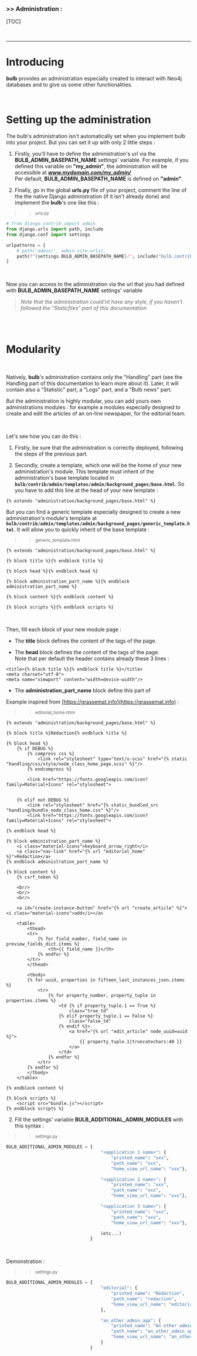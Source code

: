 ### >> Administration :
[TOC]

<br/>

---

# Introducing
**bulb** provides an administration especially created to interact with Neo4j databases and to give us some other functionalities.

<br/>

# Setting up the administration

The bulb's administration isn't automatically set when you implement bulb into your project.
But you can set it up with only 2 little steps :

1) Firstly, you'll have to define the administration's url via the **BULB_ADMIN_BASEPATH_NAME** settings' variable.
For example, if you defined this variable on **"my_admin"**, the administration will be accessible at _**www.mydomain.com/my_admin/**_    
Per default, **BULB_ADMIN_BASEPATH_NAME** is defined on **"admin"**.

2) Finally, go in the global **urls.py** file of your project, comment the line of the the native Django administration (if it isn't already done) and implement the **bulb**'s one like this :

>> <small>urls.py</small>
```python
# from django.contrib import admin
from django.urls import path, include
from django.conf import settings

urlpatterns = [
    # path('admin/', admin.site.urls),
    path(f"{settings.BULB_ADMIN_BASEPATH_NAME}/", include("bulb.contrib.admin.urls")),
]
```

<br/>

Now you can access to the administration via the url that you had defined with **BULB_ADMIN_BASEPATH_NAME** settings' variable

> _Note that the administration could'nt have any style, if you haven't followed the "Staticfiles" part of this documentation_

<br/>
<br/>

# Modularity
<br/>

Natively, **bulb**'s administration contains only the "Handling" part (see the Handling part of this documentation to learn more about it).
Later, it will contain also a "Statistic" part, a "Logs" part, and a "Bulb news" part.

But the administration is highly modular, you can add yours own administrations modules : for example a modules especially designed to create and edit the articles of an on-line newspaper, for the editorial team.

<br/>

Let's see how you can do this :

1) Firstly, be sure that the administration is correctly deployed, following the steps of the previous part.

2) Secondly, create a template, which one will be the home of your new administration's module. This template must inherit of the administration's base template located in **`bulb/contrib/admin/templates/admin/background_pages/base.html`**. So you have to add this line at the head of your new template :

```Django
{% extends "administration/background_pages/base.html" %}
```

But you can find a generic template especially designed to create a new administration's module's template at **`bulb/contrib/admin/templates/admin/background_pages/generic_template.html`**. It will allow you to quickly inherit of the base template :

>> <small>generic_template.html</small>
```Django
{% extends "administration/background_pages/base.html" %}

{% block title %}{% endblock title %}

{% block head %}{% endblock head %}

{% block administration_part_name %}{% endblock administration_part_name %}

{% block content %}{% endblock content %}

{% block scripts %}{% endblock scripts %}
```

<br/>

Then, fill each block of your new module page :      
- The **title** block defines the content of the **<title></title>** tags of the page.

- The **head** block defines the content of the **<head></head>** tags of the page.     
Note that per default the header contains already these 3 lines :

```Django
<title>{% block title %}{% endblock title %}</title>
<meta charset="utf-8">
<meta name="viewport" content="width=device-width"/>
```

- The **administration_part_name** block define this part of


Example inspired from [https://grassemat.info](https://grassemat.info) :

>> <small>editorial_home.html</small>
```Django
{% extends "administration/background_pages/base.html" %}

{% block title %}Rédaction{% endblock title %}

{% block head %}
    {% if DEBUG %}
        {% compress css %}
            <link rel="stylesheet" type="text/x-scss" href="{% static "handling/css/style/node_class_home_page.scss" %}"/>
        {% endcompress %}

        <link href="https://fonts.googleapis.com/icon?family=Material+Icons" rel="stylesheet">


    {% elif not DEBUG %}
        <link rel="stylesheet" href="{% static_bundled_src "handling/bundle_node_class_home.css" %}"/>
        <link href="https://fonts.googleapis.com/icon?family=Material+Icons" rel="stylesheet">

{% endblock head %}

{% block administration_part_name %}
    <i class="material-icons">keyboard_arrow_right</i>
    <a class="nav-link" href="{% url "editorial_home" %}">Rédaction</a>
{% endblock administration_part_name %}

{% block content %}
    {% csrf_token %}

    <br/>
    <br/>
    <br/>

    <a id="create-instance-button" href="{% url "create_article" %}"><i class="material-icons">add</i></a>

    <table>
        <thead>
        <tr>
            {% for field_number, field_name in preview_fields_dict.items %}
                <th>{{ field_name }}</th>
            {% endfor %}
        </tr>
        </thead>

        <tbody>
        {% for uuid, properties in fifteen_last_instances_json.items %}
            <tr>
                {% for property_number, property_tuple in properties.items %}
                    <td {% if property_tuple.1 == True %}
                        class="true_td"
                    {% elif property_tuple.1 == False %}
                        class="false_td"
                    {% endif %}>
                        <a href="{% url "edit_article" node_uuid=uuid %}">
                            {{ property_tuple.1|truncatechars:40 }}
                        </a>
                    </td>
                {% endfor %}
            </tr>
        {% endfor %}
        </tbody>
    </table>

{% endblock content %}

{% block scripts %}
    <script src="bundle.js"></script>
{% endblock scripts %}
```

2) Fill the settings' variable **BULB_ADDITIONAL_ADMIN_MODULES** with this syntax :

>> <small>settings.py</small>
```python
BULB_ADDITIONAL_ADMIN_MODULES = {
                                    "<application 1 name>": {
                                        "printed_name": "xxx",
                                        "path_name": "xxx",
                                        "home_view_url_name": "xxx"},

                                    "<application 2 name>": {
                                        "printed_name": "xxx",
                                        "path_name": "xxx",
                                        "home_view_url_name": "xxx"},

                                    "<application 3 name>": {
                                        "printed_name": "xxx",
                                        "path_name": "xxx",
                                        "home_view_url_name": "xxx"},

                                    (etc...)
                                }

```

<br/>

Demonstration :

>> <small>settings.py</small>
```python
BULB_ADDITIONAL_ADMIN_MODULES = {
                                    "editorial": {
                                        "printed_name": "Rédaction",
                                        "path_name": "redaction",
                                        "home_view_url_name": "editorial_home",
                                    },

                                    "an_other_admin_app": {
                                        "printed_name": "An other admin app",
                                        "path_name": "an_other_admin_app",
                                        "home_view_url_name": "an_other_admin_app_home"
                                    }
                                }
```
